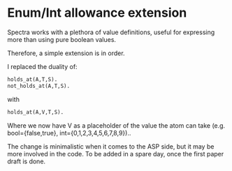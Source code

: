 # Enum/Int allowance extension 

Spectra works with a plethora of value definitions, useful for expressing more than using pure boolean values.

Therefore, a simple extension is in order.

I replaced the duality of:
```python
holds_at(A,T,S).
not_holds_at(A,T,S).
```
with
```python
holds_at(A,V,T,S).
```
Where we now have V as a placeholder of the value the atom can take (e.g. bool={false,true}, int={0,1,2,3,4,5,6,7,8,9})..

The change is minimalistic when it comes to the ASP side, but it may be more involved in the code. To be added in a spare day, once the first paper draft is done.
